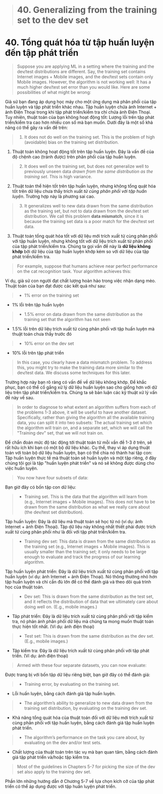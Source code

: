 > # 40. Generalizing from the training set to the dev set

# 40. Tổng quát hóa từ tập huấn luyện đến tập phát triển

> Suppose you are applying ML in a setting where the training and the dev/test distributions are different. Say, the training set contains Internet images + Mobile images, and the dev/test sets contain only Mobile images. However, the algorithm is not working well: It has a much higher dev/test set error than you would like. Here are some possibilities of what might be wrong:

Giả sử bạn đang áp dụng học máy cho một ứng dụng mà phân phối của tập huấn luyện và tập phát triển khác nhau. Tập huấn luyện chứa ảnh Internet + ảnh Điện Thoại trong khi tập phát triển/kiểm tra chỉ chứa ảnh Điện Thoại. Tuy nhiên, thuật toán của bạn không hoạt động tốt: Lượng lỗi trên tập phát triển/kiểm tra cao hơn nhiều con số mà bạn muốn. Dưới đây là một số khả năng có thể gây ra vấn đề trên:

> 1. It does not do well on the training set. This is the problem of high (avoidable) bias on the training set distribution.

1. Thuật toán không hoạt động tốt trên tập huấn luyện. Đây là vấn đề của độ chệnh cao (tránh được) trên phân phối của tập huấn luyện.

> 2. It does well on the training set, but does not generalize well to previously unseen data *drawn from the same distribution as the training set*. This is high variance.

2. Thuật toán thể hiện tốt trên tập huấn luyện, nhưng không tổng quát hóa tốt trên dữ liệu chưa thấy trích xuất *từ cùng phân phối với tập huấn luyện*. Trường hợp này là phương sai cao.


> 3. It generalizes well to new data drawn from the same distribution as the training set, but not to data drawn from the dev/test set distribution. We call this problem **data mismatch**, since it is because the training set data is a poor match for the dev/test set data.

3. Thuật toán tổng quát hóa tốt với dữ liệu mới trích xuất từ cùng phân phối với tập huấn luyện, nhưng không tốt với dữ liệu trích xuất từ phân phối của tập phát triển/kiểm tra. Chúng ta gọi vấn đề này là **dữ liệu không khớp** bởi dữ liệu của tập huấn luyện khớp kém so với dữ liệu của tập phát triển/kiểm tra.

> For example, suppose that humans achieve near perfect performance on the cat recognition task. Your algorithm achieves this:

Ví dụ, giả sử con người đạt chất lượng hoàn hảo trong việc nhận dạng mèo. Thuật toán của bạn đạt được các kết quả như sau:

> * 1% error on the training set

* 1% lỗi trên tập huấn luyện

> * 1.5% error on data drawn from the same distribution as the training set that the algorithm has not seen

* 1.5% lỗi trên dữ liệu trích xuất từ cùng phân phối với tập huấn luyện mà thuật toán chưa thấy trước đó

> * 10% error on the dev set

* 10% lỗi trên tập phát triển

> In this case, you clearly have a data mismatch problem. To address this, you might try to make the training data more similar to the dev/test data. We discuss some techniques for this later.

Trường hợp này bạn rõ ràng có vấn đề về dữ liệu không khớp. Để khắc phục, bạn có thể cố gắng xử lý dữ liệu huấn luyện sao cho giống hơn với dữ liệu trên tập phát triển/kiểm tra. Chúng ta sẽ bàn luận các kỹ thuật xử lý vấn đề này về sau.

> In order to diagnose to what extent an algorithm suffers from each of the problems 1-3 above, it will be useful to have another dataset. Specifically, rather than giving the algorithm all the available training data, you can split it into two subsets: The actual training set which the algorithm will train on, and a separate set, which we will call the "Training dev" set, that we will not train on.

Để chẩn đoán mức độ tác động tới thuật toán từ mỗi vần đề 1-3 ở trên, sẽ rất hữu ích khi bạn có một bộ dữ liệu khác. Cụ thể, thay vì áp dụng thuật toán với toàn bộ dữ liệu huấn luyện, bạn có thể chia nó thành hai tập con: Tập huấn luyện thực tế mà thuật toán sẽ huấn luyện và một tập riêng, ở đây chúng tôi gọi là tập "huấn luyện phát triển" và nó sẽ không được dùng cho việc huấn luyện.

> You now have four subsets of data:

Bạn giờ đây có bốn tập con dữ liệu:


> * Training set. This is the data that the algorithm will learn from (e.g., Internet images + Mobile images). This does not have to be drawn from the same distribution as what we really care about (the dev/test set distribution).

Tập huấn luyện: Đây là dữ liệu mà thuật toán sẽ học từ nó (ví dụ: ảnh Internet + ảnh Điện Thoại). Tập dữ liệu này không nhất thiết phải được trích xuất từ cùng phân phối như là đối với tập phát triển/kiểm tra.

> * Training dev set: This data is drawn from the same distribution as the training set (e.g., Internet images + Mobile images). This is usually smaller than the training set; it only needs to be large enough to evaluate and track the progress of our learning algorithm.

Tập huấn luyện phát triển: Đây là dữ liệu trích xuất từ cùng phân phối với tập huấn luyện (ví dụ: ảnh Internet + ảnh Điện Thoại). Nó thông thường nhỏ hơn tập huấn luyện và chỉ cần đủ lớn để có thể đánh giá và theo dõi quá trình học của thuật toán.

> * Dev set: This is drawn from the same distribution as the test set, and it reflects the distribution of data that we ultimately care about doing well on. (E.g., mobile images.)

* Tâp phát triển: Đây là dữ liệu trích xuất từ cùng phân phối với tập kiểm tra, nó phản ánh phân phối dữ liệu mà chúng ta mong muốn thuật toán thực hiện tốt nhất. (Ví dụ: ảnh điện thoại)

> * Test set: This is drawn from the same distribution as the dev set. (E.g., mobile images.)

* Tập kiểm tra: Đây là dữ liệu trích xuất từ cùng phân phối với tập phát triển. (Ví dụ: ảnh điện thoại)

> Armed with these four separate datasets, you can now evaluate:

Được trang bị với bốn tập dữ liệu riêng biệt, bạn giờ đây có thể đánh giá:

> * Training error, by evaluating on the training set.

* Lỗi huấn luyện, bằng cách đánh giá tập huấn luyện.

> * The algorithm’s ability to generalize to new data drawn from the training set distribution, by evaluating on the training dev set.

* Khả năng tổng quát hóa của thuật toán đối với dữ liệu mới trích xuất từ cùng phân phối với tập huấn luyện, bằng cách đánh giá tập huấn luyện phát triển.

> * The algorithm’s performance on the task you care about, by evaluating on the dev and/or test sets.

* Chất lượng của thuật toán trên tác vụ mà bạn quan tâm, bằng cách đánh giá tập phát triển và/hoặc tập kiểm tra.

> Most of the guidelines in Chapters 5-7 for picking the size of the dev set also apply to the training dev set.

Phần lớn những hướng dẫn ở Chương 5-7 về lựa chọn kích cỡ của tập phát triển có thể áp dụng được với tập huấn luyện phát triển.
